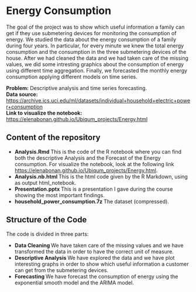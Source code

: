 # Energy Consumption
The goal of the project was to show which useful information a family can get if they use submetering devices for monitoring the consumption of energy. We studied the data about the energy consumption of a family during four years. In particular, for every minute we knew the total energy consumption and the consumption in the three submetering devices of the house. After we had cleaned the data and we had taken care of the missing values, we did some intresting graphics about the consumption of energy using different time aggregation. Finally, we forecasted the monthly energy consumption applying different models on time series. <br>

<b> Problem:</b> Descriptive analysis and time series forecasting. <br>
<b> Data source:</b> https://archive.ics.uci.edu/ml/datasets/individual+household+electric+power+consumption <br>
<b> Link to visualize the notebook: </b> https://elenabonan.github.io/Ubiqum_projects/Energy.html

## Content of the repository
- <b> Analysis.Rmd </b> This is the code of the R notebook where you can find both the descriptive Analysis and the Forecast of the Energy consumption. For visualize the notebook, look at the following link https://elenabonan.github.io/Ubiqum_projects/Energy.html.
- <b> Analysis.nb.html </b> This is the html code given by the R Markdown, using as output html_notebook.
- <b> Presentation.pptx </b> This is a presentation I gave during the course showing the most important findings. 
- <b> household_power_consumption.7z </b> The dataset (compressed).

## Structure of the Code 
The code is divided in three parts:
- <b> Data Cleaning </b> We have taken care of the missing values and we have transformed the data in order to have the correct unit of measure.
- <b> Descriptive Analysis </b> We have explored the data and we have plot interesting graphs in order to show which useful information a customer can get from the submetering devices.
- <b> Forecasting </b> We have forecast the consumption of energy using the exponential smooth model and the ARIMA model.
